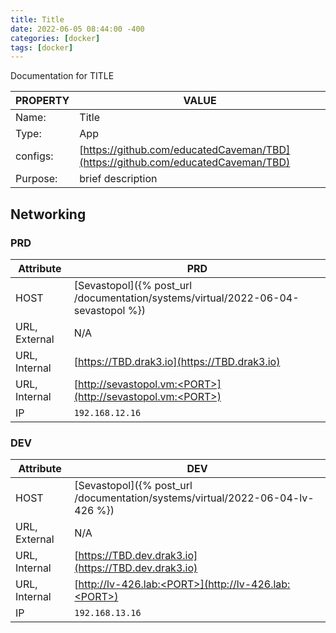 ```yaml
---
title: Title
date: 2022-06-05 08:44:00 -400
categories: [docker]
tags: [docker]
---
```


Documentation for TITLE

| PROPERTY | VALUE                                                                            |
| -------- | -------------------------------------------------------------------------------- |
| Name:    | Title                                                                            |
| Type:    | App                                                                              |
| configs: | [https://github.com/educatedCaveman/TBD](https://github.com/educatedCaveman/TBD) |
| Purpose: | brief description                                                                |

## Networking

### PRD

| Attribute     | PRD                                                                               |
| ------------- | --------------------------------------------------------------------------------- |
| HOST          | [Sevastopol]({% post_url /documentation/systems/virtual/2022-06-04-sevastopol %}) |
| URL, External | N/A                                                                               |
| URL, Internal | [https://TBD.drak3.io](https://TBD.drak3.io)                                      |
| URL, Internal | [http://sevastopol.vm:<PORT>](http://sevastopol.vm:<PORT>)                        |
| IP            | `192.168.12.16`                                                                   |

### DEV

| Attribute     | DEV                                                                           |
| ------------- | ----------------------------------------------------------------------------- |
| HOST          | [Sevastopol]({% post_url /documentation/systems/virtual/2022-06-04-lv-426 %}) |
| URL, External | N/A                                                                           |
| URL, Internal | [https://TBD.dev.drak3.io](https://TBD.dev.drak3.io)                          |
| URL, Internal | [http://lv-426.lab:<PORT>](http://lv-426.lab:<PORT>)                          |
| IP            | `192.168.13.16`                                                               |
